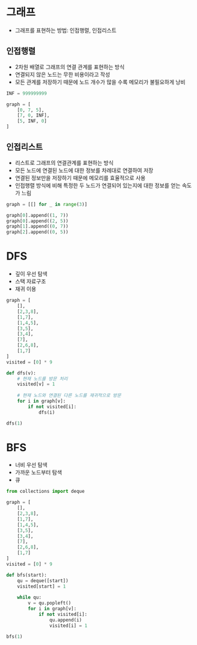 # 그래프
* 그래프를 표현하는 방법: 인접행렬, 인접리스트
## 인접행렬
* 2차원 배열로 그래프의 연결 관계를 표현하는 방식
* 연결되지 않은 노드는 무한 비용이라고 작성
* 모든 관계를 저장하기 때문에 노드 개수가 많을 수록 메모리가 불필요하게 낭비
```python
INF = 999999999

graph = [
    [0, 7, 5],
    [7, 0, INF],
    [5, INF, 0]
]
```

## 인접리스트
* 리스트로 그래프의 연결관계를 표현하는 방식
* 모든 노드에 연결된 노드에 대한 정보를 차례대로 연결하여 저장
* 연결된 정보만을 저장하기 때문에 메모리를 효율적으로 사용
* 인접행렬 방식에 비해 특정한 두 노드가 연결되어 있는지에 대한 정보를 얻는 속도가 느림
```python
graph = [[] for _ in range(3)]

graph[0].append((1, 7))
graph[0].append((2, 5))
graph[1].append((0, 7))
graph[2].append((0, 5))
```

# DFS
* 깊이 우선 탐색
* 스택 자료구조
* 재귀 이용
```python
graph = [
    [],
    [2,3,8],
    [1,7],
    [1,4,5],
    [3,5],
    [3,4],
    [7],
    [2,6,8],
    [1,7]
]
visited = [0] * 9

def dfs(v):
    # 현재 노드를 방문 처리
    visited[v] = 1
    
    # 현재 노드와 연결된 다른 노드를 재귀적으로 방문
    for i in graph[v]:
        if not visited[i]:
            dfs(i)

dfs(1)
```

# BFS
* 너비 우선 탐색
* 가까운 노드부터 탐색
* 큐
```python
from collections import deque

graph = [
    [],
    [2,3,8],
    [1,7],
    [1,4,5],
    [3,5],
    [3,4],
    [7],
    [2,6,8],
    [1,7]
]
visited = [0] * 9

def bfs(start):
    qu = deque([start])
    visited[start] = 1
    
    while qu:
        v = qu.popleft()
        for i in graph[v]:
            if not visited[i]:
                qu.append(i)
                visited[i] = 1

bfs(1)
```